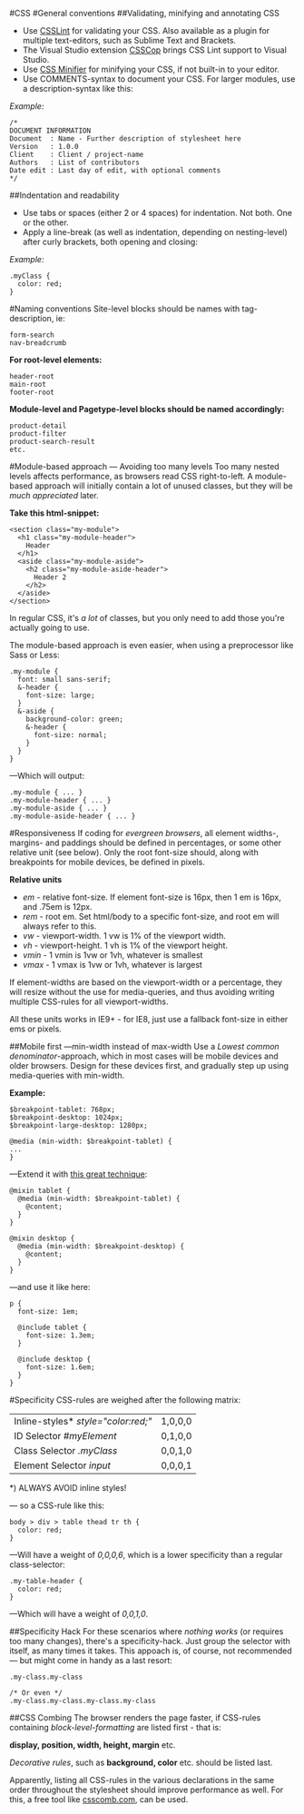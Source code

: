 #CSS
#General conventions
##Validating, minifying and annotating CSS

- Use [CSSLint](csslint.net) for validating your CSS. Also available as a plugin for multiple text-editors, such as Sublime Text and Brackets. 
- The Visual Studio extension [CSSCop](visualstudiogallery.msdn.microsoft.com/a921b98e-9430-4be2-bf53-1169e12bdb50") brings CSS Lint support to Visual Studio.
- Use [CSS Minifier](cssminifier.com) for minifying your CSS, if not built-in to your editor.
- Use COMMENTS-syntax to document your CSS. For larger modules, use a description-syntax like this:

*Example:*

	/*
	DOCUMENT INFORMATION
	Document  : Name - Further description of stylesheet here
	Version   : 1.0.0
	Client    : Client / project-name
	Authors   : List of contributors
	Date edit : Last day of edit, with optional comments
	*/

##Indentation and readability
- Use tabs or spaces (either 2 or 4 spaces) for indentation. Not both. One or the other.
- Apply a line-break (as well as indentation, depending on nesting-level) after curly brackets, both opening and closing:
	
*Example:*
	 
	.myClass {
	  color: red;
	}

#Naming conventions
Site-level blocks should be names with tag-description, ie:

	form-search
	nav-breadcrumb

**For root-level elements:**

	header-root
	main-root
	footer-root

**Module-level and Pagetype-level blocks should be named accordingly:**

	product-detail
	product-filter
	product-search-result
	etc.

#Module-based approach — Avoiding too many levels
Too many nested levels affects performance, as browsers read CSS right-to-left.
A module-based approach will initially contain a lot of unused classes, but they will be *much appreciated* later.

**Take this html-snippet:**

	<section class="my-module">
	  <h1 class="my-module-header">
	    Header
	  </h1>
	  <aside class="my-module-aside">
	    <h2 class="my-module-aside-header">
	      Header 2
	    </h2>
	  </aside>
	</section>

In regular CSS, it's <em>a lot</em> of classes, but you only need to add those you're actually going to use.

The module-based approach is even easier, when using a preprocessor like Sass or Less:

	.my-module {
	  font: small sans-serif;
	  &-header {
	    font-size: large;
	  }
	  &-aside {
	    background-color: green;
	    &-header {
	      font-size: normal;
	    }
	  }
	}

—Which will output:

	.my-module { ... }
	.my-module-header { ... }
	.my-module-aside { ... }
	.my-module-aside-header { ... }

#Responsiveness
If coding for *evergreen browsers*, all element widths-, margins- and paddings should be defined in percentages, or some other relative unit (see below).
Only the root font-size should, along with breakpoints for mobile devices, be defined in pixels.

**Relative units**

- *em* - relative font-size. If element font-size is 16px, then 1 em is 16px, and .75em is 12px.
- *rem* - root em. Set html/body to a specific font-size, and root em will always refer to this.
- *vw* - viewport-width. 1 vw is 1% of the viewport width.
- *vh* - viewport-height. 1 vh is 1% of the viewport height.
- *vmin* - 1 vmin is 1vw or 1vh, whatever is smallest
- *vmax* - 1 vmax is 1vw or 1vh, whatever is largest

If element-widths are based on the viewport-width or a percentage, they will resize without the use for media-queries, and thus avoiding writing multiple CSS-rules for all viewport-widths.

All these units works in IE9+ - for IE8, just use a fallback font-size in either ems or pixels.

##Mobile first —min-width instead of max-width
Use a *Lowest common denominator*-approach, which in most cases will be mobile devices and older browsers.
Design for these devices first, and gradually step up using media-queries with min-width.

**Example:**

	$breakpoint-tablet: 768px;
	$breakpoint-desktop: 1024px;
	$breakpoint-large-desktop: 1280px;
	
	@media (min-width: $breakpoint-tablet) {
	...
	}

—Extend it with [this great technique](http://davidwalsh.name/write-media-queries-sass):

	@mixin tablet {
	  @media (min-width: $breakpoint-tablet) {
	    @content;
	  }
	}
	
	@mixin desktop {
	  @media (min-width: $breakpoint-desktop) {
	    @content;
	  }
	}

—and use it like here:

	p {
	  font-size: 1em;
	
	  @include tablet {
	    font-size: 1.3em;
	  }
	
	  @include desktop {
	    font-size: 1.6em;
	  }
	}

#Specificity
CSS-rules are weighed after the following matrix:
<table>
<tbody>
<tr>
<td>Inline-styles* <em>style="color:red;"</em></td>
<td>1,0,0,0</td>
</tr>
<tr>
<td>ID Selector <em>#myElement</em></td>
<td>0,1,0,0</td>
</tr>
<tr>
<td>Class Selector <em>.myClass</em></td>
<td>0,0,1,0</td>
</tr>
<tr>
<td>Element Selector <em>input</em></td>
<td>0,0,0,1</td>
</tr>
</tbody>
</table>
*) ALWAYS AVOID inline styles!

— so a CSS-rule like this:

	body > div > table thead tr th {
	  color: red;
	}

—Will have a weight of <em>0,0,0,6</em>, which is a lower specificity than a regular class-selector:

	.my-table-header {
	  color: red;
	}

—Which will have a weight of *0,0,1,0*.

##Specificity Hack
For these scenarios where *nothing works* (or requires too many changes), there's a specificity-hack. Just group the selector with itself, as many times it takes.
This appoach is, of course, not recommended — but might come in handy as a last resort:

	.my-class.my-class

  	/* Or even */
  	.my-class.my-class.my-class.my-class

##CSS Combing
The browser renders the page faster, if CSS-rules containing <em>block-level-formatting</em> are listed first - that is:

**display, position, width, height, margin** etc.

*Decorative rules*, such as **background, color** etc. should be listed last.

Apparently, listing all CSS-rules in the various declarations in the same order throughout the stylesheet should improve performance as well.
For this, a free tool like [csscomb.com](http://csscomb.com), can be used.